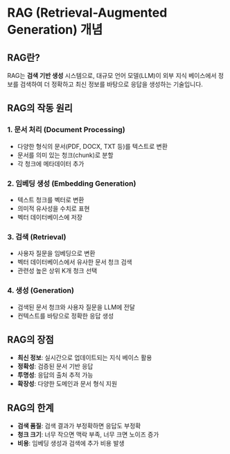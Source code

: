# RAG (Retrieval-Augmented Generation) 개념

## RAG란?
RAG는 **검색 기반 생성** 시스템으로, 대규모 언어 모델(LLM)이 외부 지식 베이스에서 정보를 검색하여 더 정확하고 최신 정보를 바탕으로 응답을 생성하는 기술입니다.

## RAG의 작동 원리

### 1. 문서 처리 (Document Processing)
- 다양한 형식의 문서(PDF, DOCX, TXT 등)를 텍스트로 변환
- 문서를 의미 있는 청크(chunk)로 분할
- 각 청크에 메타데이터 추가

### 2. 임베딩 생성 (Embedding Generation)
- 텍스트 청크를 벡터로 변환
- 의미적 유사성을 수치로 표현
- 벡터 데이터베이스에 저장

### 3. 검색 (Retrieval)
- 사용자 질문을 임베딩으로 변환
- 벡터 데이터베이스에서 유사한 문서 청크 검색
- 관련성 높은 상위 K개 청크 선택

### 4. 생성 (Generation)
- 검색된 문서 청크와 사용자 질문을 LLM에 전달
- 컨텍스트를 바탕으로 정확한 응답 생성

## RAG의 장점
- **최신 정보**: 실시간으로 업데이트되는 지식 베이스 활용
- **정확성**: 검증된 문서 기반 응답
- **투명성**: 응답의 출처 추적 가능
- **확장성**: 다양한 도메인과 문서 형식 지원

## RAG의 한계
- **검색 품질**: 검색 결과가 부정확하면 응답도 부정확
- **청크 크기**: 너무 작으면 맥락 부족, 너무 크면 노이즈 증가
- **비용**: 임베딩 생성과 검색에 추가 비용 발생
